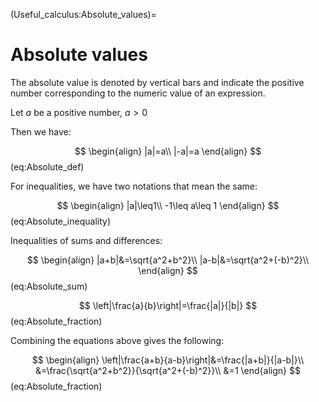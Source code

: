 (Useful_calculus:Absolute_values)=
# Absolute values

The absolute value is denoted by vertical bars and indicate the positive number corresponding to the numeric value of an expression.

Let $a$ be a positive number, $a>0$

Then we have:

$$
\begin{align}
|a|=a\\
|-a|=a
\end{align}
$$ (eq:Absolute_def)

For inequalities, we have two notations that mean the same:

$$
\begin{align}
|a|\leq1\\
-1\leq a\leq 1
\end{align}
$$ (eq:Absolute_inequality)

Inequalities of sums and differences:

$$
\begin{align}
|a+b|&=\sqrt{a^2+b^2}\\
|a-b|&=\sqrt{a^2+(-b)^2}\\
\end{align}
$$ (eq:Absolute_sum)

$$
\left|\frac{a}{b}\right|=\frac{|a|}{|b|}
$$ (eq:Absolute_fraction)

Combining the equations above gives the following:

$$
\begin{align}
\left|\frac{a+b}{a-b}\right|&=\frac{|a+b|}{|a-b|}\\
&=\frac{\sqrt{a^2+b^2}}{\sqrt{a^2+(-b)^2}}\\
&=1
\end{align}
$$ (eq:Absolute_fraction)


